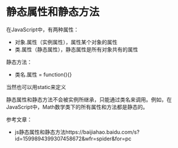 # 静态属性和静态方法

在JavaScript中，有两种属性：

- 对象.属性（实例属性），属性某个对象的属性
- 类.属性（静态属性），静态属性是所有对象共有的属性

静态方法：

- 类名.属性 = function(){}

当然也可以用static来定义



静态属性和静态方法不会被实例所继承，只能通过类名来调用。例如，在JavaScript中，Math数学类下的所有属性和方法都是静态的。

参考文章：

- js静态属性和静态方法https://baijiahao.baidu.com/s?id=1599894399307458672&wfr=spider&for=pc